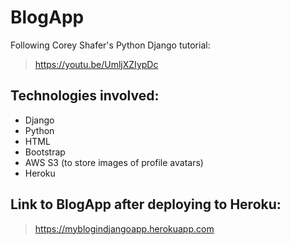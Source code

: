 # BlogApp

Following Corey Shafer's Python Django tutorial:
> https://youtu.be/UmljXZIypDc

## Technologies involved:
- Django
- Python
- HTML
- Bootstrap
- AWS S3 (to store images of profile avatars)
- Heroku 

## Link to BlogApp after deploying to Heroku:
> https://myblogindjangoapp.herokuapp.com


